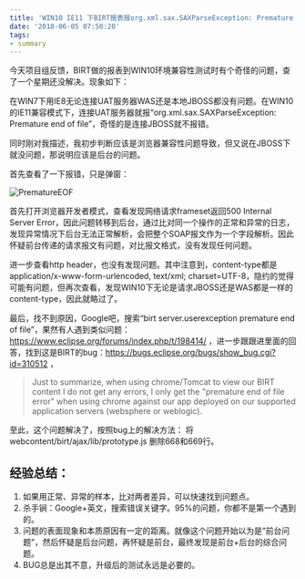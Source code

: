 ```yaml
---
title: 'WIN10 IE11 下BIRT报表报org.xml.sax.SAXParseException: Premature end of file.'
date: '2018-06-05 07:50:20'
tags:
- summary
---
```


今天项目组反馈，BIRT做的报表到WIN10环境兼容性测试时有个奇怪的问题，查了一个星期还没解决。现象如下：

在WIN7下用IE8无论连接UAT服务器WAS还是本地JBOSS都没有问题。在WIN10的IE11兼容模式下，连接UAT服务器就报“org.xml.sax.SAXParseException: Premature end of file”，奇怪的是连接JBOSS就不报错。

同时刚对我描述，我初步判断应该是浏览器兼容性问题导致，但又说在JBOSS下就没问题，那说明应该是后台的问题。

首先查看了一下报错，只是弹窗：

![PrematureEOF](https://cdn.imshuai.com/images/2018/06/PrematureEOF.jpg)

首先打开浏览器开发者模式，查看发现网络请求frameset返回500 Internal Server Error，因此问题转移到后台，通过比对同一个操作的正常和异常的日志，发现异常情况下后台无法正常解析，会把整个SOAP报文作为一个字段解析。因此怀疑前台传递的请求报文有问题，对比报文格式，没有发现任何问题。

进一步查看http header，也没有发现问题。其中注意到，content-type都是application/x-www-form-urlencoded, text/xml; charset=UTF-8，隐约的觉得可能有问题，但再次查看，发现WIN10下无论是请求JBOSS还是WAS都是一样的content-type，因此就略过了。

最后，找不到原因，Google吧，搜索“birt server.userexception premature end of file”，果然有人遇到类似问题：https://www.eclipse.org/forums/index.php/t/198414/ ，进一步跟跟进里面的回答，找到这是BIRT的bug：https://bugs.eclipse.org/bugs/show_bug.cgi?id=310512 ，

>Just to summarize, when using chrome/Tomcat to view our BIRT content I do not get any errors, I only get the "premature end of file error" when using chrome against our app deployed on our supported application  servers (websphere or weblogic). 

至此，这个问题解决了，按照bug上的解决方法：
将webcontent/birt/ajax/lib/prototype.js 删除668和669行。




## 经验总结：
1. 如果用正常、异常的样本，比对两者差异，可以快速找到问题点。
2. 杀手锏：Google+英文，搜索错误关键字。95%的问题，你都不是第一个遇到的。
3. 问题的表面现象和本质原因有一定的距离。就像这个问题开始以为是“前台问题”，然后怀疑是后台问题，再怀疑是前台，最终发现是前台+后台的综合问题。
4. BUG总是出其不意，升级后的测试永远是必要的。
